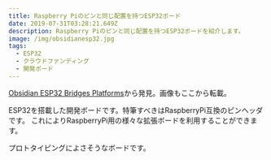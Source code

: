 ```yaml
---
title: Raspberry Piのピンと同じ配置を持つESP32ボード
date: 2019-07-31T03:28:21.649Z
description: Raspberry Piのピンと同じ配置を持つESP32ボードを紹介します。
image: /img/obsidianesp32.jpg
tags:
  - ESP32
  - クラウドファンディング
  - 開発ボード
---
```

[Obsidian ESP32 Bridges Platforms](https://www.crowdsupply.com/thomas-mckahan/obsidian-esp32)から発見。画像もここから転載。

ESP32を搭載した開発ボードです。特筆すべきはRaspberryPi互換のピンヘッダです。
これによりRaspberryPi用の様々な拡張ボードを利用することができます。

プロトタイピングによさそうなボードです。
